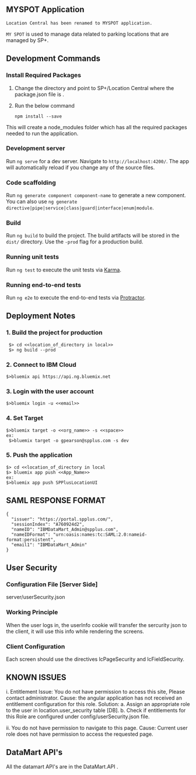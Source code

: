 ## MYSPOT Application
`Location Central has been renamed to MYSPOT application.`

`MY SPOT` is used to manage data related to parking locations that are managed by SP+.

## Development Commands 

### Install Required Packages
1. Change the directory and point to SP+/Location Central where the package.json file is .

2. Run the below command 

    `npm install --save`

This will create a node_modules folder which has all the required packages needed to run the application.

### Development server
Run `ng serve` for a dev server. Navigate to `http://localhost:4200/`. The app will automatically reload if you change any of the source files.

### Code scaffolding
Run `ng generate component component-name` to generate a new component. You can also use `ng generate directive|pipe|service|class|guard|interface|enum|module`.

### Build
Run `ng build` to build the project. The build artifacts will be stored in the `dist/` directory. Use the `-prod` flag for a production build.

### Running unit tests
Run `ng test` to execute the unit tests via [Karma](https://karma-runner.github.io).

### Running end-to-end tests
Run `ng e2e` to execute the end-to-end tests via [Protractor](http://www.protractortest.org/).

## Deployment Notes
### 1. Build the project for production 
     $> cd <<location_of_directory in local>> 
     $> ng build --prod
### 2. Connect to IBM Cloud
	$>bluemix api https://api.ng.bluemix.net
    
### 3. Login with the user account
    $>bluemix login -u <<email>>

### 4. Set Target
    $>bluemix target -o <<org_name>> -s <<space>>
    ex:
     $>bluemix target -o gpearson@spplus.com -s dev

### 5. Push the application
    $> cd <<location_of_directory in local
    $> bluemix app push <<App_Name>>
    ex:
    $>bluemix app push SPPlusLocationUI

## SAML RESPONSE FORMAT
    {
      "issuer": "https://portal.spplus.com/",
      "sessionIndex": "A760924d2",
      "nameID": "IBMDataMart_Admin@spplus.com",
      "nameIDFormat": "urn:oasis:names:tc:SAML:2.0:nameid-format:persistent",
      "email1": "IBMDataMart_Admin"
    }

## User Security
### Configuration File [Server Side]
server/userSecurity.json

### Working Principle
When the user logs in, the userInfo cookie will transfer the sercurity json to the client, it will use this info while rendering the screens.

### Client Configuration
Each screen should use the directives lcPageSecurity and lcFieldSecurity.

## KNOWN ISSUES
 i. Entitlement Issue: You do not have permission to access this site, Please contact administrator.
    Cause: the angular application has not received an entitlement configuration for this role.
    Solution: 
      a. Assign an appropriate role to the user in location.user_security table [DB].
      b. Check if entitlements for this Role are configured under config/userSecurity.json file.

ii. You do not have permission to navigate to this page.
    Cause: Current user role does not have permission to access the requested page.
## DataMart API's
All the datamart API's are in the DataMart.API . 